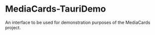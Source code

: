 # MediaCards-TauriDemo
An interface to be used for demonstration purposes of the MediaCards project.
